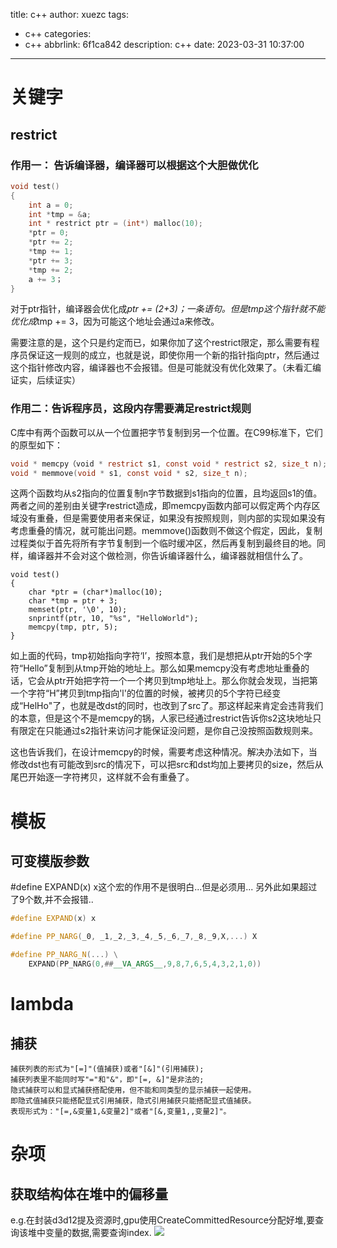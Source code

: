 title: c++
author: xuezc
tags:
  - c++
categories:
  - c++
abbrlink: 6f1ca842
description: c++
date: 2023-03-31 10:37:00
---
# 关键字
## restrict
### 作用一： 告诉编译器，编译器可以根据这个大胆做优化
```c++
void test()
{
    int a = 0;
    int *tmp = &a;
    int * restrict ptr = (int*) malloc(10);
    *ptr = 0;
    *ptr += 2;
    *tmp += 1;
    *ptr += 3;
    *tmp += 2;
    a += 3；
}
```
对于ptr指针，编译器会优化成*ptr += (2+3)；一条语句。但是tmp这个指针就不能优化成*tmp += 3，因为可能这个地址会通过a来修改。

需要注意的是，这个只是约定而已，如果你加了这个restrict限定，那么需要有程序员保证这一规则的成立，也就是说，即使你用一个新的指针指向ptr，然后通过这个指针修改内容，编译器也不会报错。但是可能就没有优化效果了。（未看汇编证实，后续证实）

### 作用二：告诉程序员，这段内存需要满足restrict规则
C库中有两个函数可以从一个位置把字节复制到另一个位置。在C99标准下，它们的原型如下：
```c
void * memcpy（void * restrict s1, const void * restrict s2, size_t n);
void * memmove(void * s1, const void * s2, size_t n);
```
这两个函数均从s2指向的位置复制n字节数据到s1指向的位置，且均返回s1的值。两者之间的差别由关键字restrict造成，即memcpy函数内部可以假定两个内存区域没有重叠，但是需要使用者来保证，如果没有按照规则，则内部的实现如果没有考虑重叠的情况，就可能出问题。memmove()函数则不做这个假定，因此，复制过程类似于首先将所有字节复制到一个临时缓冲区，然后再复制到最终目的地。同样，编译器并不会对这个做检测，你告诉编译器什么，编译器就相信什么了。
```
void test()
{
    char *ptr = (char*)malloc(10);
    char *tmp = ptr + 3;
    memset(ptr, '\0', 10);
    snprintf(ptr, 10, "%s", "HelloWorld");
    memcpy(tmp, ptr, 5);
}
```
如上面的代码，tmp初始指向字符‘l’，按照本意，我们是想把从ptr开始的5个字符“Hello”复制到从tmp开始的地址上。那么如果memcpy没有考虑地址重叠的话，它会从ptr开始把字符一个一个拷贝到tmp地址上。那么你就会发现，当把第一个字符“H”拷贝到tmp指向'l'的位置的时候，被拷贝的5个字符已经变成“HelHo"了，也就是改dst的同时，也改到了src了。那这样起来肯定会违背我们的本意，但是这个不是memcpy的锅，人家已经通过restrict告诉你s2这块地址只有限定在只能通过s2指针来访问才能保证没问题，是你自己没按照函数规则来。

这也告诉我们，在设计memcpy的时候，需要考虑这种情况。解决办法如下，当修改dst也有可能改到src的情况下，可以把src和dst均加上要拷贝的size，然后从尾巴开始逐一字符拷贝，这样就不会有重叠了。

# 模板
## 可变模版参数
#define EXPAND(x) x这个宏的作用不是很明白...但是必须用...
另外此如果超过了9个数,并不会报错..
```c++
#define EXPAND(x) x

#define PP_NARG(_0, _1,_2,_3,_4,_5,_6,_7,_8,_9,X,...) X

#define PP_NARG_N(...) \
    EXPAND(PP_NARG(0,##__VA_ARGS__,9,8,7,6,5,4,3,2,1,0))
```
## 

# lambda
## 捕获
```
捕获列表的形式为"[=]"(值捕获)或者"[&]"(引用捕获);
捕获列表里不能同时写"="和"&"，即"[=, &]"是非法的;
隐式捕获可以和显式捕获搭配使用，但不能和同类型的显示捕获一起使用。
即隐式值捕获只能搭配显式引用捕获，隐式引用捕获只能搭配显式值捕获。
表现形式为："[=,&变量1,&变量2]"或者"[&,变量1,,变量2]"。
```

# 杂项
## 获取结构体在堆中的偏移量
e.g.在封装d3d12提及资源时,gpu使用CreateCommittedResource分配好堆,要查询该堆中变量的数据,需要查询index.
<img src="/images/C++_1.png">
```c++
```
